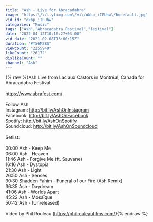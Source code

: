 ```yaml
---
title: "Ash - Live for Abracadabra"
image: "https:\/\/i.ytimg.com\/vi\/okbp_iIFUhw\/hqdefault.jpg"
vid_id: "okbp_iIFUhw"
categories: "Music"
tags: ["Ash","Abracadabra Festival","festival"]
date: "2022-04-12T10:16:27+03:00"
vid_date: "2021-02-08T13:00:15Z"
duration: "PT56M28S"
viewcount: "2255949"
likeCount: "26172"
dislikeCount: ""
channel: "Ash"
---
```

{% raw %}Ash Live from Lac aux Castors in Montréal, Canada for Abracadabra Festival.<br /><br /><a rel="nofollow" target="blank" href="https://www.abrafest.com/">https://www.abrafest.com/</a><br /><br />Follow Ash <br />Instagram: <a rel="nofollow" target="blank" href="http://bit.ly/AshOnInstagram">http://bit.ly/AshOnInstagram</a><br />Facebook: <a rel="nofollow" target="blank" href="http://bit.ly/AshOnFacebook">http://bit.ly/AshOnFacebook</a><br />Spotify: <a rel="nofollow" target="blank" href="http://bit.ly/AshOnSpotify">http://bit.ly/AshOnSpotify</a><br />Soundcloud: <a rel="nofollow" target="blank" href="http://bit.ly/AshOnSoundcloud">http://bit.ly/AshOnSoundcloud</a><br /><br />Setlist: <br /><br />00:00 Ash - Keep Me<br />06:00 Ash - Heaven<br />11:46 Ash - Forgive Me (ft. Sauvane)<br />16:16 Ash - Dystopia<br />21:30 Ash - Light<br />26:50 Ash - Senses<br />30:30 Shadden Fahim - Funeral of our Fire (Ash Remix)<br />36:35 Ash - Daydream<br />41:06 Ash - Worlds Apart<br />45:22 Ash - Mosaïque<br />50:42 Ash - (Unreleased)<br /><br />Video by Phil Rouleau (<a rel="nofollow" target="blank" href="https://philrouleaufilms.com/)">https://philrouleaufilms.com/)</a>{% endraw %}
